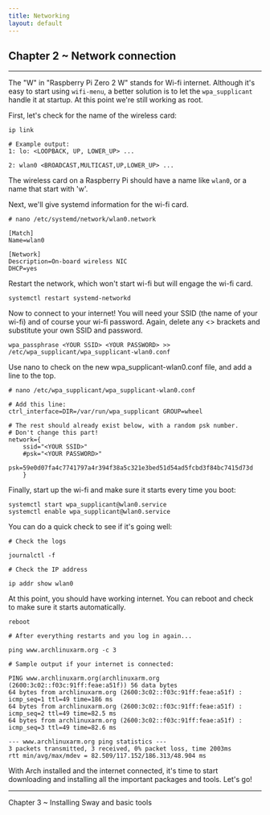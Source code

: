 ```yaml
---
title: Networking
layout: default
---
```


## Chapter 2 ~ Network connection
---

The "W" in "Raspberry Pi Zero 2 W" stands for Wi-fi internet. Although 
it's easy to start using `wifi-menu`, a better solution is to let 
the `wpa_supplicant` handle it at startup. At this point we're still 
working as root.

First, let's check for the name of the wireless card:

```
ip link

# Example output:
1: lo: <LOOPBACK, UP, LOWER_UP> ... 

2: wlan0 <BROADCAST,MULTICAST,UP,LOWER_UP> ...
```

The wireless card on a Raspberry Pi should have a name like `wlan0`, 
or a name that start with 'w'.

Next, we'll give systemd information for the wi-fi card.

```
# nano /etc/systemd/network/wlan0.network

[Match]
Name=wlan0

[Network]
Description=On-board wireless NIC
DHCP=yes
```

Restart the network, which won't start wi-fi but will engage the wi-fi
card.

`systemctl restart systemd-networkd`

Now to connect to your internet! You will need your SSID (the name 
of your wi-fi) and of course your wi-fi password. Again, delete any <> 
brackets and substitute your own SSID and password.

```
wpa_passphrase <YOUR SSID> <YOUR PASSWORD> >> /etc/wpa_supplicant/wpa_supplicant-wlan0.conf
```

Use nano to check on the new wpa_supplicant-wlan0.conf file, and add 
a line to the top.

```
# nano /etc/wpa_supplicant/wpa_supplicant-wlan0.conf

# Add this line:
ctrl_interface=DIR=/var/run/wpa_supplicant GROUP=wheel

# The rest should already exist below, with a random psk number.
# Don't change this part!
network={
    ssid="<YOUR SSID>"
    #psk="<YOUR PASSWORD>"
    psk=59e0d07fa4c7741797a4r394f38a5c321e3bed51d54ad5fcbd3f84bc7415d73d
    }
```

Finally, start up the wi-fi and make sure it starts every time you boot:

```
systemctl start wpa_supplicant@wlan0.service
systemctl enable wpa_supplicant@wlan0.service
```

You can do a quick check to see if it's going well:

```
# Check the logs

journalctl -f

# Check the IP address

ip addr show wlan0
```

At this point, you should have working internet. You can reboot and 
check to make sure it starts automatically.

```
reboot

# After everything restarts and you log in again...

ping www.archlinuxarm.org -c 3

# Sample output if your internet is connected:

PING www.archlinuxarm.org(archlinuxarm.org (2600:3c02::f03c:91ff:feae:a51f)) 56 data bytes
64 bytes from archlinuxarm.org (2600:3c02::f03c:91ff:feae:a51f) : icmp_seq=1 ttl=49 time=186 ms
64 bytes from archlinuxarm.org (2600:3c02::f03c:91ff:feae:a51f) : icmp_seq=2 ttl=49 time=82.5 ms
64 bytes from archlinuxarm.org (2600:3c02::f03c:91ff:feae:a51f) : icmp_seq=3 ttl=49 time=82.6 ms

--- www.archlinuxarm.org ping statistics ---
3 packets transmitted, 3 received, 0% packet loss, time 2003ms
rtt min/avg/max/mdev = 82.509/117.152/186.313/48.904 ms
```

With Arch installed and the internet connected, it's time to start 
downloading and installing all the important packages and tools. Let's
go!

---

Chapter 3 ~ Installing Sway and basic tools






